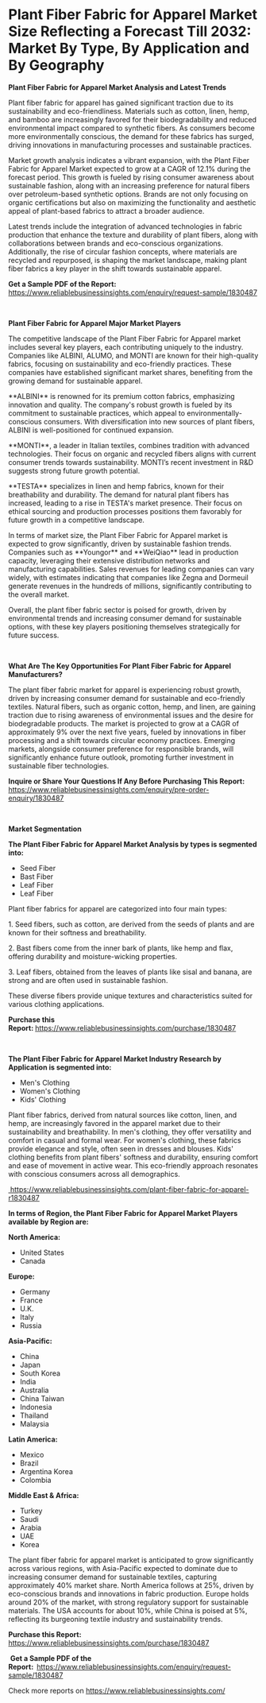 <p><h1>Plant Fiber Fabric for Apparel Market Size Reflecting a Forecast Till 2032: Market By Type, By Application and By Geography</h1></p><p><strong>Plant Fiber Fabric for Apparel Market Analysis and Latest Trends</strong></p>
<p><p>Plant fiber fabric for apparel has gained significant traction due to its sustainability and eco-friendliness. Materials such as cotton, linen, hemp, and bamboo are increasingly favored for their biodegradability and reduced environmental impact compared to synthetic fibers. As consumers become more environmentally conscious, the demand for these fabrics has surged, driving innovations in manufacturing processes and sustainable practices.</p><p>Market growth analysis indicates a vibrant expansion, with the Plant Fiber Fabric for Apparel Market expected to grow at a CAGR of 12.1% during the forecast period. This growth is fueled by rising consumer awareness about sustainable fashion, along with an increasing preference for natural fibers over petroleum-based synthetic options. Brands are not only focusing on organic certifications but also on maximizing the functionality and aesthetic appeal of plant-based fabrics to attract a broader audience.</p><p>Latest trends include the integration of advanced technologies in fabric production that enhance the texture and durability of plant fibers, along with collaborations between brands and eco-conscious organizations. Additionally, the rise of circular fashion concepts, where materials are recycled and repurposed, is shaping the market landscape, making plant fiber fabrics a key player in the shift towards sustainable apparel.</p></p>
<p><strong>Get a Sample PDF of the Report:&nbsp;</strong> <a href="https://www.reliablebusinessinsights.com/enquiry/request-sample/1830487?utm_campaign=3568&utm_medium=2&utm_source=Github&utm_content=ia&utm_term=03042025&utm_id=plant-fiber-fabric-for-apparel">https://www.reliablebusinessinsights.com/enquiry/request-sample/1830487</a></p>
<p>&nbsp;</p>
<p><strong>Plant Fiber Fabric for Apparel Major Market Players</strong></p>
<p><p>The competitive landscape of the Plant Fiber Fabric for Apparel market includes several key players, each contributing uniquely to the industry. Companies like ALBINI, ALUMO, and MONTI are known for their high-quality fabrics, focusing on sustainability and eco-friendly practices. These companies have established significant market shares, benefiting from the growing demand for sustainable apparel.</p><p>**ALBINI** is renowned for its premium cotton fabrics, emphasizing innovation and quality. The company's robust growth is fueled by its commitment to sustainable practices, which appeal to environmentally-conscious consumers. With diversification into new sources of plant fibers, ALBINI is well-positioned for continued expansion.</p><p>**MONTI**, a leader in Italian textiles, combines tradition with advanced technologies. Their focus on organic and recycled fibers aligns with current consumer trends towards sustainability. MONTI’s recent investment in R&D suggests strong future growth potential.</p><p>**TESTA** specializes in linen and hemp fabrics, known for their breathability and durability. The demand for natural plant fibers has increased, leading to a rise in TESTA's market presence. Their focus on ethical sourcing and production processes positions them favorably for future growth in a competitive landscape.</p><p>In terms of market size, the Plant Fiber Fabric for Apparel market is expected to grow significantly, driven by sustainable fashion trends. Companies such as **Youngor** and **WeiQiao** lead in production capacity, leveraging their extensive distribution networks and manufacturing capabilities. Sales revenues for leading companies can vary widely, with estimates indicating that companies like Zegna and Dormeuil generate revenues in the hundreds of millions, significantly contributing to the overall market.</p><p>Overall, the plant fiber fabric sector is poised for growth, driven by environmental trends and increasing consumer demand for sustainable options, with these key players positioning themselves strategically for future success.</p></p>
<p>&nbsp;</p>
<p><strong>What Are The Key Opportunities For Plant Fiber Fabric for Apparel Manufacturers?</strong></p>
<p><p>The plant fiber fabric market for apparel is experiencing robust growth, driven by increasing consumer demand for sustainable and eco-friendly textiles. Natural fibers, such as organic cotton, hemp, and linen, are gaining traction due to rising awareness of environmental issues and the desire for biodegradable products. The market is projected to grow at a CAGR of approximately 9% over the next five years, fueled by innovations in fiber processing and a shift towards circular economy practices. Emerging markets, alongside consumer preference for responsible brands, will significantly enhance future outlook, promoting further investment in sustainable fiber technologies.</p></p>
<p><strong>Inquire or Share Your Questions If Any Before Purchasing This Report:</strong> <a href="https://www.reliablebusinessinsights.com/enquiry/pre-order-enquiry/1830487?utm_campaign=3568&utm_medium=2&utm_source=Github&utm_content=ia&utm_term=03042025&utm_id=plant-fiber-fabric-for-apparel">https://www.reliablebusinessinsights.com/enquiry/pre-order-enquiry/1830487</a></p>
<p>&nbsp;</p>
<p><strong>Market Segmentation</strong></p>
<p><strong>The Plant Fiber Fabric for Apparel Market Analysis by types is segmented into:</strong></p>
<p><ul><li>Seed Fiber</li><li>Bast Fiber</li><li>Leaf Fiber</li><li>Leaf Fiber</li></ul></p>
<p><p>Plant fiber fabrics for apparel are categorized into four main types: </p><p>1. Seed fibers, such as cotton, are derived from the seeds of plants and are known for their softness and breathability.</p><p>2. Bast fibers come from the inner bark of plants, like hemp and flax, offering durability and moisture-wicking properties.</p><p>3. Leaf fibers, obtained from the leaves of plants like sisal and banana, are strong and are often used in sustainable fashion.</p><p>These diverse fibers provide unique textures and characteristics suited for various clothing applications.</p></p>
<p><strong>Purchase this Report:&nbsp;</strong><a href="https://www.reliablebusinessinsights.com/purchase/1830487?utm_campaign=3568&utm_medium=2&utm_source=Github&utm_content=ia&utm_term=03042025&utm_id=plant-fiber-fabric-for-apparel">https://www.reliablebusinessinsights.com/purchase/1830487</a></p>
<p>&nbsp;</p>
<p><strong>The Plant Fiber Fabric for Apparel Market Industry Research by Application is segmented into:</strong></p>
<p><ul><li>Men's Clothing</li><li>Women's Clothing</li><li>Kids' Clothing</li></ul></p>
<p><p>Plant fiber fabrics, derived from natural sources like cotton, linen, and hemp, are increasingly favored in the apparel market due to their sustainability and breathability. In men's clothing, they offer versatility and comfort in casual and formal wear. For women's clothing, these fabrics provide elegance and style, often seen in dresses and blouses. Kids' clothing benefits from plant fibers' softness and durability, ensuring comfort and ease of movement in active wear. This eco-friendly approach resonates with conscious consumers across all demographics.</p></p>
<p><a href="https://www.reliablebusinessinsights.com/plant-fiber-fabric-for-apparel-r1830487?utm_campaign=3568&utm_medium=2&utm_source=Github&utm_content=ia&utm_term=03042025&utm_id=plant-fiber-fabric-for-apparel">&nbsp;https://www.reliablebusinessinsights.com/plant-fiber-fabric-for-apparel-r1830487</a></p>
<p><strong>In terms of Region, the Plant Fiber Fabric for Apparel Market Players available by Region are:</strong></p>
<p>
    <p> <strong> North America: </strong>
        <ul>
            <li>United States</li>
            <li>Canada</li>
        </ul>
        </p> 
    <p> <strong> Europe: </strong>
        <ul>
            <li>Germany</li>
            <li>France</li>
            <li>U.K.</li>
            <li>Italy</li>
            <li>Russia</li>
        </ul>
        </p> 
    <p> <strong> Asia-Pacific: </strong>
        <ul>
            <li>China</li>
            <li>Japan</li>
            <li>South Korea</li>
            <li>India</li>
            <li>Australia</li>
            <li>China Taiwan</li>
            <li>Indonesia</li>
            <li>Thailand</li>
            <li>Malaysia</li>
        </ul>
        </p> 
    <p> <strong> Latin America: </strong>
        <ul>
            <li>Mexico</li>
            <li>Brazil</li>
            <li>Argentina Korea</li>
            <li>Colombia</li>
        </ul>
        </p> 
    <p> <strong> Middle East & Africa: </strong>
        <ul>
            <li>Turkey</li>
            <li>Saudi</li>
            <li>Arabia</li>
            <li>UAE</li>
            <li>Korea</li>
        </ul>
    </p>
    </p>
<p><p>The plant fiber fabric for apparel market is anticipated to grow significantly across various regions, with Asia-Pacific expected to dominate due to increasing consumer demand for sustainable textiles, capturing approximately 40% market share. North America follows at 25%, driven by eco-conscious brands and innovations in fabric production. Europe holds around 20% of the market, with strong regulatory support for sustainable materials. The USA accounts for about 10%, while China is poised at 5%, reflecting its burgeoning textile industry and sustainability trends.</p></p>
<p><strong>Purchase this Report: </strong><a href="https://www.reliablebusinessinsights.com/purchase/1830487?utm_campaign=3568&utm_medium=2&utm_source=Github&utm_content=ia&utm_term=03042025&utm_id=plant-fiber-fabric-for-apparel">https://www.reliablebusinessinsights.com/purchase/1830487</a></p>
<p>&nbsp;<strong>Get a Sample PDF of the Report:&nbsp;&nbsp;</strong><a href="https://www.reliablebusinessinsights.com/enquiry/request-sample/1830487?utm_campaign=3568&utm_medium=2&utm_source=Github&utm_content=ia&utm_term=03042025&utm_id=plant-fiber-fabric-for-apparel">https://www.reliablebusinessinsights.com/enquiry/request-sample/1830487</a></p>
<p><strong></strong></p>
<p>Check more reports on <a href="https://www.reliablebusinessinsights.com/?utm_campaign=3568&utm_medium=2&utm_source=Github&utm_content=ia&utm_term=03042025&utm_id=plant-fiber-fabric-for-apparel">https://www.reliablebusinessinsights.com/</a></p>
